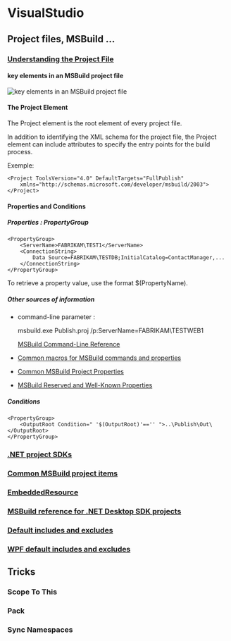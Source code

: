 # VisualStudio

## Project files, MSBuild ...

### [Understanding the Project File](https://docs.microsoft.com/en-us/aspnet/web-forms/overview/deployment/web-deployment-in-the-enterprise/understanding-the-project-file)

#### key elements in an MSBuild project file
![key elements in an MSBuild project file](https://docs.microsoft.com/en-us/aspnet/web-forms/overview/deployment/web-deployment-in-the-enterprise/understanding-the-project-file/_static/image2.png)

#### The Project Element

The Project element is the root element of every project file.

In addition to identifying the XML schema for the project file,
the Project element can include attributes to specify the entry points for the build process.

Exemple:

    <Project ToolsVersion="4.0" DefaultTargets="FullPublish" 
        xmlns="http://schemas.microsoft.com/developer/msbuild/2003">
    </Project>

#### Properties and Conditions

##### Properties : PropertyGroup

    <PropertyGroup>    
        <ServerName>FABRIKAM\TEST1</ServerName>
        <ConnectionString>
            Data Source=FABRIKAM\TESTDB;InitialCatalog=ContactManager,...
        </ConnectionString>
    </PropertyGroup>

To retrieve a property value, use the format $(PropertyName). 

##### Other sources of information

- command-line parameter : 

    msbuild.exe Publish.proj /p:ServerName=FABRIKAM\TESTWEB1

  [MSBuild Command-Line Reference](https://docs.microsoft.com/en-us/previous-versions/visualstudio/visual-studio-2015/msbuild/msbuild-command-line-reference?view=vs-2015&redirectedfrom=MSDN)

- [Common macros for MSBuild commands and properties](https://docs.microsoft.com/en-us/cpp/build/reference/common-macros-for-build-commands-and-properties?redirectedfrom=MSDN&view=msvc-170)

- [Common MSBuild Project Properties](https://docs.microsoft.com/en-us/previous-versions/visualstudio/visual-studio-2015/msbuild/common-msbuild-project-properties?view=vs-2015&redirectedfrom=MSDN)

- [MSBuild Reserved and Well-Known Properties](https://docs.microsoft.com/en-us/previous-versions/visualstudio/visual-studio-2015/msbuild/msbuild-reserved-and-well-known-properties?view=vs-2015&redirectedfrom=MSDN)

##### Conditions

    <PropertyGroup>
        <OutputRoot Condition=" '$(OutputRoot)'=='' ">..\Publish\Out\</OutputRoot>
    </PropertyGroup>



### [.NET project SDKs](https://docs.microsoft.com/en-us/dotnet/core/project-sdk/overview)

### [Common MSBuild project items](https://docs.microsoft.com/en-us/visualstudio/msbuild/common-msbuild-project-items?view=vs-2022#compile)

### [EmbeddedResource](https://docs.microsoft.com/en-us/visualstudio/msbuild/common-msbuild-project-items?view=vs-2022#embeddedresource)

### [MSBuild reference for .NET Desktop SDK projects](https://docs.microsoft.com/en-us/dotnet/core/project-sdk/msbuild-props-desktop#wpf-default-includes-and-excludes)

### [Default includes and excludes](https://docs.microsoft.com/en-us/dotnet/core/project-sdk/overview#default-includes-and-excludes)
### [WPF default includes and excludes](https://docs.microsoft.com/en-us/dotnet/core/project-sdk/msbuild-props-desktop#wpf-default-includes-and-excludes)

## Tricks

### Scope To This
### Pack
### Sync Namespaces
